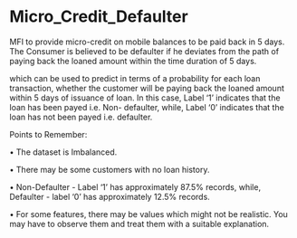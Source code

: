 # Micro_Credit_Defaulter
MFI to provide micro-credit on mobile balances to be paid back in 5 days. The Consumer is believed to be defaulter if he deviates from the path of paying back the loaned amount within the time duration of 5 days. 

which can be used to predict in terms of a probability for each loan transaction, whether the customer will be paying back the loaned amount within 5 days of issuance of loan. In this case, Label ‘1’ indicates that the loan has been payed i.e. Non- defaulter, while, Label ‘0’ indicates that the loan has not been payed i.e. defaulter.

Points to Remember:

• The dataset is Imbalanced.

• There may be some customers with no loan history.

• Non-Defaulter - Label ‘1’ has approximately 87.5% records, while, 
  Defaulter - label ‘0’ has approximately 12.5% records.

• For some features, there may be values which might not be realistic. You may have to observe them and treat them with a suitable explanation.
